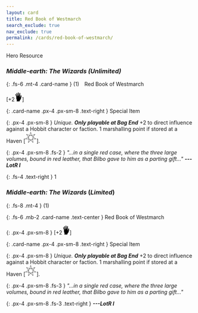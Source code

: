 ```yaml
---
layout: card
title: Red Book of Westmarch
search_exclude: true
nav_exclude: true
permalink: /cards/red-book-of-westmarch/
---
```


Hero Resource

### _Middle-earth: The Wizards (Unlimited)_

{: .fs-6 .mt-4 .card-name }
(1)&emsp;Red Book of Westmarch

\[+2![](/assets/images/di.svg)]
 
{: .card-name .px-4 .px-sm-8 .text-right }
Special Item

{: .px-4 .px-sm-8 }
_Unique._ ***Only playable at Bag End*** +2 to direct influence against a Hobbit character or faction. 1 marshalling point if stored at a Haven \[![](/assets/images/free-haven.svg)].
 
{: .px-4 .px-sm-8 .fs-2 }
_"...in a single red case, where the three large volumes, bound in red leather, that Bilbo gave to him as a parting gift..." **---LotR I**_

{: .fs-4 .text-right }
1

### _Middle-earth: The Wizards_ (_Limited_)

{: .fs-8 .mt-4  }
(1)

{: .fs-6 .mb-2 .card-name .text-center }
Red Book of Westmarch

{: .px-4 .px-sm-8 }
\[+2![](/assets/images/di.svg)]
 
{: .card-name .px-4 .px-sm-8 .text-right }
Special Item

{: .px-4 .px-sm-8 }
_Unique._ ***Only playable at Bag End*** +2 to direct influence against a Hobbit character or faction. 1 marshalling point if stored at a Haven \[![](/assets/images/free-haven.svg)].
 
{: .px-4 .px-sm-8 .fs-3 }
_"...in a single red case, where the three large volumes, bound in red leather, that Bilbo gave to him as a parting gift..."_

{: .px-4 .px-sm-8 .fs-3 .text-right }
_**---LotR I**_
